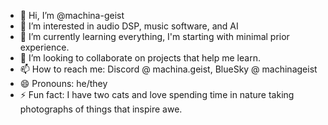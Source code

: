 - 👋 Hi, I’m @machina-geist
- 👀 I’m interested in audio DSP, music software, and AI
- 🌱 I’m currently learning everything, I'm starting with minimal prior experience.
- 💞️ I’m looking to collaborate on projects that help me learn.
- 📫 How to reach me: Discord @ machina.geist, BlueSky @ machinageist
- 😄 Pronouns: he/they
- ⚡ Fun fact: I have two cats and love spending time in nature taking photographs of things that inspire awe.

<!---
machina-geist/machina-geist is a ✨ special ✨ repository because its `README.md` (this file) appears on your GitHub profile.
You can click the Preview link to take a look at your changes.
--->

